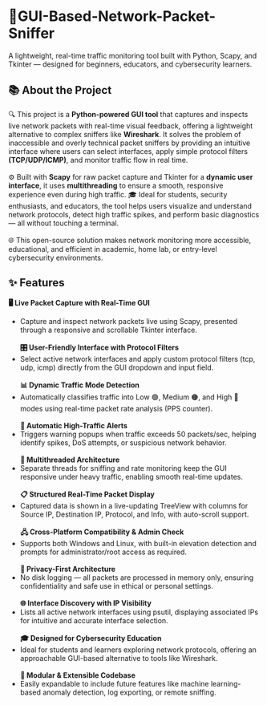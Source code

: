 # 🚦GUI-Based-Network-Packet-Sniffer
A lightweight, real-time traffic monitoring tool built with Python, Scapy, and Tkinter — designed for beginners, educators, and cybersecurity learners.
## 📚 About the Project
🔍 This project is a **Python-powered GUI tool** that captures and inspects live network packets with real-time visual feedback, offering a lightweight alternative to complex sniffers like **Wireshark**. It solves the problem of inaccessible and overly technical packet sniffers by providing an intuitive interface where users can select interfaces, apply simple protocol filters **(TCP/UDP/ICMP)**, and monitor traffic flow in real time.
<br> <br>
⚙️ Built with **Scapy** for raw packet capture and Tkinter for a **dynamic user interface**, it uses **multithreading** to ensure a smooth, responsive experience even during high traffic.
🎓 Ideal for students, security enthusiasts, and educators, the tool helps users visualize and understand network protocols, detect high traffic spikes, and perform basic diagnostics — all without touching a terminal.
<br><br>
🌐 This open-source solution makes network monitoring more accessible, educational, and efficient in academic, home lab, or entry-level cybersecurity environments. 

## ✨ Features
**🖥️ Live Packet Capture with Real-Time GUI**
<br>
- Capture and inspect network packets live using Scapy, presented through a responsive and scrollable Tkinter interface.
<br> <br>
**🎛️ User-Friendly Interface with Protocol Filters** <br>
- Select active network interfaces and apply custom protocol filters (tcp, udp, icmp) directly from the GUI dropdown and input field.
<br><br>
**📊 Dynamic Traffic Mode Detection** <br>
- Automatically classifies traffic into Low 🟢, Medium 🟠, and High 🔴 modes using real-time packet rate analysis (PPS counter).
<br><br>
**🚨 Automatic High-Traffic Alerts** <br>
- Triggers warning popups when traffic exceeds 50 packets/sec, helping identify spikes, DoS attempts, or suspicious network behavior.
<br><br>
**🔄 Multithreaded Architecture** <br>
- Separate threads for sniffing and rate monitoring keep the GUI responsive under heavy traffic, enabling smooth real-time updates.
<br><br>
**📋 Structured Real-Time Packet Display** <br>
- Captured data is shown in a live-updating TreeView with columns for Source IP, Destination IP, Protocol, and Info, with auto-scroll support.
<br><br>
**🖧 Cross-Platform Compatibility & Admin Check** <br>
- Supports both Windows and Linux, with built-in elevation detection and prompts for administrator/root access as required.
<br><br>
**🔐 Privacy-First Architecture** <br>
- No disk logging — all packets are processed in memory only, ensuring confidentiality and safe use in ethical or personal settings.
<br><br>
**🌐 Interface Discovery with IP Visibility**
- Lists all active network interfaces using psutil, displaying associated IPs for intuitive and accurate interface selection.
<br><br>
**🎓 Designed for Cybersecurity Education**
- Ideal for students and learners exploring network protocols, offering an approachable GUI-based alternative to tools like Wireshark.
<br><br>
**🧩 Modular & Extensible Codebase**
- Easily expandable to include future features like machine learning-based anomaly detection, log exporting, or remote sniffing.

